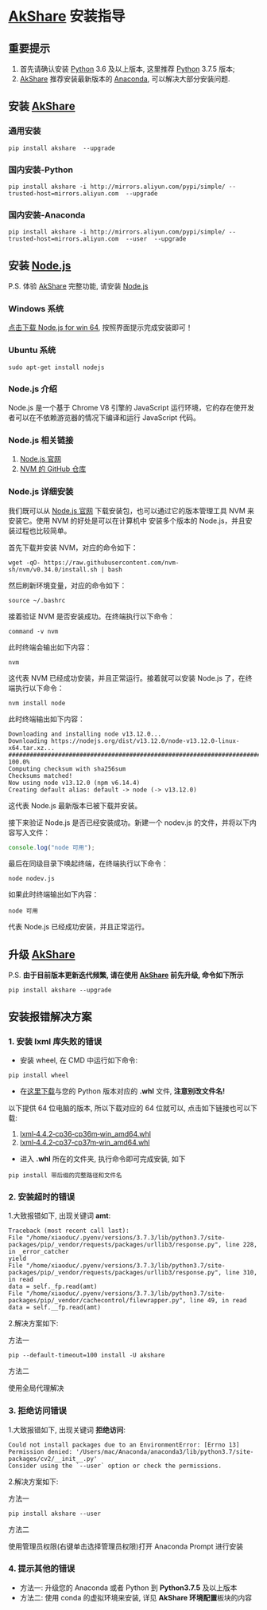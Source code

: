 # [AkShare](https://github.com/jindaxiang/akshare) 安装指导

## 重要提示

1. 首先请确认安装 [Python](https://www.python.org/) 3.6 及以上版本, 这里推荐 [Python](https://www.python.org/) 3.7.5 版本;
2. [AkShare](https://github.com/jindaxiang/akshare) 推荐安装最新版本的 [Anaconda](https://www.anaconda.com/), 可以解决大部分安装问题.

## 安装 [AkShare](https://github.com/jindaxiang/akshare)

### 通用安装

```
pip install akshare  --upgrade
```

### 国内安装-Python

```
pip install akshare -i http://mirrors.aliyun.com/pypi/simple/ --trusted-host=mirrors.aliyun.com  --upgrade
```

### 国内安装-Anaconda

```
pip install akshare -i http://mirrors.aliyun.com/pypi/simple/ --trusted-host=mirrors.aliyun.com  --user  --upgrade
```

## 安装 [Node.js](https://nodejs.org/dist/)

P.S. 体验 [AkShare](https://github.com/jindaxiang/akshare) 完整功能, 请安装 [Node.js](https://nodejs.org/dist/)

### Windows 系统

[点击下载 Node.js for win 64](https://nodejs.org/dist/v12.13.0/node-v12.13.0-x64.msi), 按照界面提示完成安装即可！

### Ubuntu 系统

```shell script
sudo apt-get install nodejs
```

### Node.js 介绍

Node.js 是一个基于 Chrome V8 引擎的 JavaScript 运行环境，它的存在使开发者可以在不依赖游览器的情况下编译和运行 JavaScript 代码。

### Node.js 相关链接

1. [Node.js 官网](https://nodejs.org)
2. [NVM 的 GitHub 仓库](https://github.com/nvm-sh/nvm)

### Node.js 详细安装

我们既可以从 [Node.js 官网](https://nodejs.org) 下载安装包，也可以通过它的版本管理工具 NVM 来安装它。使用 NVM 的好处是可以在计算机中
安装多个版本的 Node.js，并且安装过程也比较简单。

首先下载并安装 NVM，对应的命令如下：

```shell script
wget -qO- https://raw.githubusercontent.com/nvm-sh/nvm/v0.34.0/install.sh | bash
```

然后刷新环境变量，对应的命令如下：

```shell script
source ~/.bashrc
```

接着验证 NVM 是否安装成功。在终端执行以下命令：

```shell script
command -v nvm
```

此时终端会输出如下内容：

```shell script
nvm
```

这代表 NVM 已经成功安装，并且正常运行。接着就可以安装 Node.js 了，在终端执行以下命令：

```shell script
nvm install node
```

此时终端输出如下内容：

```shell script
Downloading and installing node v13.12.0...
Downloading https://nodejs.org/dist/v13.12.0/node-v13.12.0-linux-x64.tar.xz...
################################################################################################################################################################## 100.0%
Computing checksum with sha256sum
Checksums matched!
Now using node v13.12.0 (npm v6.14.4)
Creating default alias: default -> node (-> v13.12.0)
```

这代表 Node.js 最新版本已被下载并安装。

接下来验证 Node.js 是否已经安装成功。新建一个 nodev.js 的文件，并将以下内容写入文件：

```javascript
console.log("node 可用");
```

最后在同级目录下唤起终端，在终端执行以下命令：

```shell script
node nodev.js
```

如果此时终端输出如下内容：

```shell script
node 可用
```

代表 Node.js 已经成功安装，并且正常运行。


## 升级 [AkShare](https://github.com/jindaxiang/akshare)

P.S. **由于目前版本更新迭代频繁, 请在使用 [AkShare](https://github.com/jindaxiang/akshare) 前先升级, 命令如下所示**

```
pip install akshare --upgrade
```

## 安装报错解决方案

### 1. 安装 lxml 库失败的错误

- 安装 wheel, 在 CMD 中运行如下命令:

```
pip install wheel
```

- 在[这里下载](http://www.lfd.uci.edu/~gohlke/pythonlibs/#lxml3)与您的 Python 版本对应的 **.whl** 文件, **注意别改文件名!**

以下提供 64 位电脑的版本, 所以下载对应的 64 位就可以, 点击如下链接也可以下载:

1. [lxml‑4.4.2‑cp36‑cp36m‑win_amd64.whl](https://jfds-1252952517.cos.ap-chengdu.myqcloud.com/akshare/software/lxml/lxml-4.4.2-cp36-cp36m-win_amd64.whl)
2. [lxml‑4.4.2‑cp37‑cp37m‑win_amd64.whl](https://jfds-1252952517.cos.ap-chengdu.myqcloud.com/akshare/software/lxml/lxml-4.4.2-cp37-cp37m-win_amd64.whl)

- 进入 **.whl** 所在的文件夹, 执行命令即可完成安装, 如下

```
pip install 带后缀的完整路径和文件名
```

### 2. 安装超时的错误

1.大致报错如下, 出现关键词 **amt**:

```
Traceback (most recent call last):
File "/home/xiaoduc/.pyenv/versions/3.7.3/lib/python3.7/site-packages/pip/_vendor/requests/packages/urllib3/response.py", line 228, in _error_catcher
yield
File "/home/xiaoduc/.pyenv/versions/3.7.3/lib/python3.7/site-packages/pip/_vendor/requests/packages/urllib3/response.py", line 310, in read
data = self._fp.read(amt)
File "/home/xiaoduc/.pyenv/versions/3.7.3/lib/python3.7/site-packages/pip/_vendor/cachecontrol/filewrapper.py", line 49, in read
data = self.__fp.read(amt)
```

2.解决方案如下:

方法一

```
pip --default-timeout=100 install -U akshare
```

方法二

使用全局代理解决

### 3. 拒绝访问错误

1.大致报错如下, 出现关键词 **拒绝访问**:

```
Could not install packages due to an EnvironmentError: [Errno 13] Permission denied: '/Users/mac/Anaconda/anaconda3/lib/python3.7/site-packages/cv2/__init__.py'
Consider using the `--user` option or check the permissions.
```

2.解决方案如下:

方法一

```
pip install akshare --user
```

方法二

使用管理员权限(右键单击选择管理员权限)打开 Anaconda Prompt 进行安装

### 4. 提示其他的错误

- 方法一: 升级您的 Anaconda 或者 Python 到 **Python3.7.5** 及以上版本
- 方法二: 使用 conda 的虚拟环境来安装, 详见 **AkShare 环境配置**板块的内容
